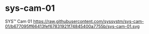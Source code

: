 # sys-cam-01
SYS™ Cam 01
https://raw.githubusercontent.com/syssystm/sys-cam-01/b677095ff66413fef67831921f74845400a7755b/sys-cam-01.svg
